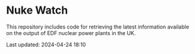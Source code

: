# Nuke Watch

This repository includes code for retrieving the latest information available on the output of EDF nuclear power plants in the UK.

Last updated: 2024-04-24 18:10